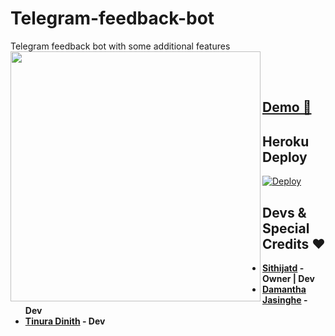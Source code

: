 # Telegram-feedback-bot
Telegram feedback bot with some additional features
<img src="https://telegra.ph/file/f5bd79e18c655e7c4f955.jpg)" align="left" width="400" height="400"/>
</div>
</br></br>

## [Demo 💎](https://t.me/ImSithijaBot)

## Heroku Deploy
[![Deploy](https://www.herokucdn.com/deploy/button.svg)](https://heroku.com/deploy?template=https://github.com/Sithijatd/Telegram-feedback-bot) 

## Devs & Special Credits ❤

- **[Sithijatd](https://github.com/WKRPrabashwara) - Owner | Dev**
- **[Damantha Jasinghe](https://github.com/Damantha126) - Dev**
-  **[Tinura Dinith](https://github.com/TinuraD) - Dev**
 
